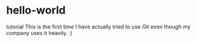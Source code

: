 # hello-world
tutorial
This is the first time I have actually tried to use Git even though my company uses it heavily. :)
